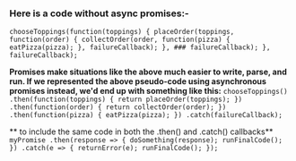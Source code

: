 ### Here is a code without async promises:-
`chooseToppings(function(toppings) {
  placeOrder(toppings, function(order) {
    collectOrder(order, function(pizza) {
      eatPizza(pizza);
    }, failureCallback);
  }, ### failureCallback);
}, failureCallback);`

**Promises make situations like the above much easier to write, parse, and run. If we represented the above pseudo-code using asynchronous promises instead, we'd end up with something like this:**
`chooseToppings()
.then(function(toppings) {
  return placeOrder(toppings);
})
.then(function(order) {
  return collectOrder(order);
})
.then(function(pizza) {
  eatPizza(pizza);
})
.catch(failureCallback);`

** to include the same code in both the .then() and .catch() callbacks**
`myPromise
.then(response => {
  doSomething(response);
  runFinalCode();
})
.catch(e => {
  returnError(e);
  runFinalCode();
});`
